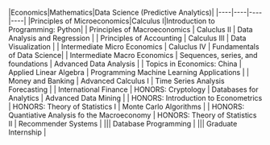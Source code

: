 |Economics|Mathematics|Data Science (Predictive Analytics)|
|----|----|----|----|
|Principles of Microeconomics|Calculus I|Introduction to Programming: Python|
| Principles of Macroeconomics | Caluclus II | Data Analysis and Regression |
| Principles of Accounting | Calculus III | Data Visualization |
| Intermediate Micro Economics | Caluclus IV | Fundamentals of Data Science| 
| Intermediate Macro Economics | Sequences, series, and foundations | Advanced Data Analysis |
| Topics in Economics: China | Applied Linear Algebra | Programming Machine Learning Applications |
| Money and Banking | Advanced Calculus I | Time Series Analysis Forecasting |
| International Finance | HONORS: Cryptology | Databases for Analytics | Advanced Data Mining |
| HONORS: Introduction to Econometrics | HONORS: Theory of Statistics I | Monte Carlo Algorithms |
| HONORS: Quantiative Analysis fo the Macroeconomy | HONORS: Theory of Statistics II | Recommender Systems |
||| Database Programming |
||| Graduate Internship |
 
